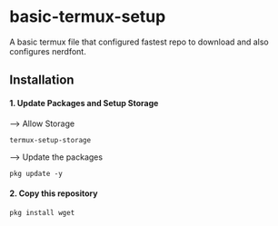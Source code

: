 # basic-termux-setup
A basic termux file that configured fastest repo to download and also configures nerdfont.

## Installation 

#### 1. Update Packages and Setup Storage

--> Allow Storage
```
termux-setup-storage
```

--> Update the packages 
```
pkg update -y
```
#### 2. Copy this repository
```
pkg install wget
```
```

```
